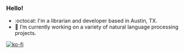 ### Hello!
- :octocat: I'm a librarian and developer based in Austin, TX.
- 🌱 I’m currently working on a variety of natural language processing projects.

[![ko-fi](https://ko-fi.com/img/githubbutton_sm.svg)](https://ko-fi.com/D1D25XDS4)

